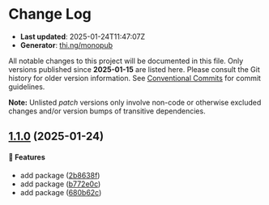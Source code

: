 # Change Log

- **Last updated**: 2025-01-24T11:47:07Z
- **Generator**: [thi.ng/monopub](https://thi.ng/monopub)

All notable changes to this project will be documented in this file.
Only versions published since **2025-01-15** are listed here.
Please consult the Git history for older version information.
See [Conventional Commits](https://conventionalcommits.org/) for commit guidelines.

**Note:** Unlisted _patch_ versions only involve non-code or otherwise excluded changes
and/or version bumps of transitive dependencies.

## [1.1.0](https://github.com/jackdbd/rapido/tree/@jackdbd/oauth2@1.1.0) (2025-01-24)

#### 🚀 Features

- add package ([2b8638f](https://github.com/jackdbd/rapido/commit/2b8638f))
- add package ([b772e0c](https://github.com/jackdbd/rapido/commit/b772e0c))
- add package ([680b62c](https://github.com/jackdbd/rapido/commit/680b62c))
